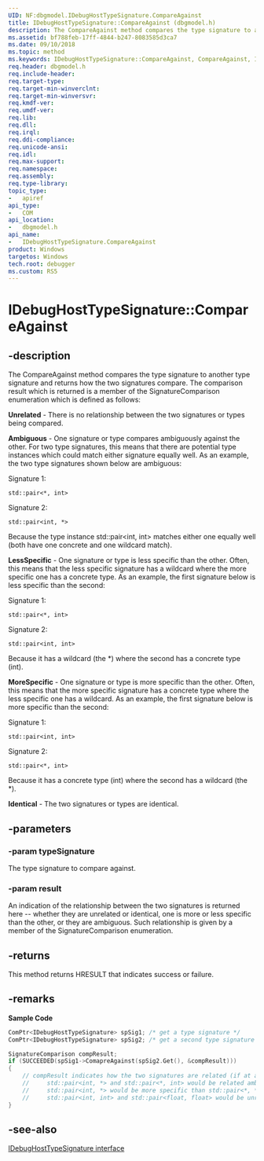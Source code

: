 ```yaml
---
UID: NF:dbgmodel.IDebugHostTypeSignature.CompareAgainst
title: IDebugHostTypeSignature::CompareAgainst (dbgmodel.h)
description: The CompareAgainst method compares the type signature to another type signature and returns how the two signatures compare. 
ms.assetid: bf788feb-17ff-4844-b247-8083585d3ca7
ms.date: 09/10/2018
ms.topic: method
ms.keywords: IDebugHostTypeSignature::CompareAgainst, CompareAgainst, IDebugHostTypeSignature.CompareAgainst, IDebugHostTypeSignature::CompareAgainst, IDebugHostTypeSignature.CompareAgainst
req.header: dbgmodel.h
req.include-header:
req.target-type:
req.target-min-winverclnt:
req.target-min-winversvr:
req.kmdf-ver:
req.umdf-ver:
req.lib:
req.dll:
req.irql: 
req.ddi-compliance:
req.unicode-ansi:
req.idl:
req.max-support:
req.namespace:
req.assembly:
req.type-library: 
topic_type: 
-	apiref
api_type: 
-	COM
api_location: 
-	dbgmodel.h
api_name: 
-	IDebugHostTypeSignature.CompareAgainst
product: Windows
targetos: Windows
tech.root: debugger
ms.custom: RS5
---
```


# IDebugHostTypeSignature::CompareAgainst


## -description

The CompareAgainst method compares the type signature to another type signature and returns how the two signatures compare. The comparison result which is returned is a member of the SignatureComparison enumeration which is defined as follows: 

**Unrelated**	- There is no relationship between the two signatures or types being compared.

**Ambiguous** - One signature or type compares ambiguously against the other. For two type signatures, this means that there are potential type instances which could match either signature equally well. As an example, the two type signatures shown below are ambiguous: 

Signature 1: 

    std::pair<*, int> 


Signature 2:   

    std::pair<int, *>

Because the type instance std::pair<int, int> matches either one equally well (both have one concrete and one wildcard match).

**LessSpecific** - One signature or type is less specific than the other. Often, this means that the less specific signature has a wildcard where the more specific one has a concrete type. As an example, the first signature below is less specific than the second: 

Signature 1: 

    std::pair<*, int> 

Signature 2: 

    std::pair<int, int> 

Because it has a wildcard (the \*) where the second has a concrete type (int).

**MoreSpecific** - One signature or type is more specific than the other. Often, this means that the more specific signature has a concrete type where the less specific one has a wildcard. As an example, the first signature below is more specific than the second: 

Signature 1:  

    std::pair<int, int> 

Signature 2:  

    std::pair<*, int> 

Because it has a concrete type (int) where the second has a wildcard (the \*). 

**Identical** - The two signatures or types are identical.


## -parameters

### -param typeSignature
The type signature to compare against.

### -param result
An indication of the relationship between the two signatures is returned here -- whether they are unrelated or identical, one is more or less specific than the other, or they are ambiguous. Such relationship is given by a member of the SignatureComparison enumeration.


## -returns
This method returns HRESULT that indicates success or failure.

## -remarks
**Sample Code**

```cpp
ComPtr<IDebugHostTypeSignature> spSig1; /* get a type signature */
ComPtr<IDebugHostTypeSignature> spSig2; /* get a second type signature */

SignatureComparison compResult;
if (SUCCEEDED(spSig1->ComapreAgainst(spSig2.Get(), &compResult)))
{
    // compResult indicates how the two signatures are related (if at all)
    //     std::pair<int, *> and std::pair<*, int> would be related ambiguously
    //     std::pair<int, *> would be more specific than std::pair<*, *>
    //     std::pair<int, int> and std::pair<float, float> would be unrelated
}
```

## -see-also

[IDebugHostTypeSignature interface](nn-dbgmodel-idebughosttypesignature.md)
